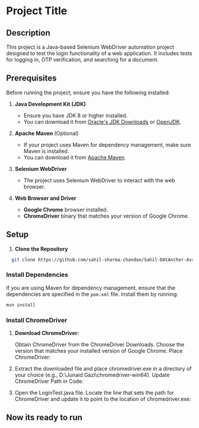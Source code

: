 # Project Title

## Description

This project is a Java-based Selenium WebDriver automation project designed to test the login functionality of a web application. It includes tests for logging in, OTP verification, and searching for a document.

## Prerequisites

Before running the project, ensure you have the following installed:

1. **Java Development Kit (JDK)**
    - Ensure you have JDK 8 or higher installed.
    - You can download it from [Oracle's JDK Downloads](https://www.oracle.com/java/technologies/javase-downloads.html) or [OpenJDK](https://openjdk.java.net/).

2. **Apache Maven** (Optional)
    - If your project uses Maven for dependency management, make sure Maven is installed.
    - You can download it from [Apache Maven](https://maven.apache.org/download.cgi).

3. **Selenium WebDriver**
    - The project uses Selenium WebDriver to interact with the web browser.

4. **Web Browser and Driver**
    - **Google Chrome** browser installed.
    - **ChromeDriver** binary that matches your version of Google Chrome.

## Setup

1. **Clone the Repository**

```sh
  git clone https://github.com/sahil-sharma-chandan/Sahil-DAtAnchor-Assignment.git
```
### Install Dependencies

If you are using Maven for dependency management, ensure that the dependencies are specified in the `pom.xml` file. Install them by running:

```sh
mvn install
```

### Install ChromeDriver

1. **Download ChromeDriver:**

    Obtain ChromeDriver from the ChromeDriver Downloads.
    Choose the version that matches your installed version of Google Chrome.
    Place ChromeDriver:

2. Extract the downloaded file and place chromedriver.exe in a directory of your choice (e.g., D:\Junaid Gazi\chromedriver-win64\).
    Update ChromeDriver Path in Code:

3. Open the LoginTest.java file.
    Locate the line that sets the path for ChromeDriver and update it to point to the location of chromedriver.exe:

## Now its ready to run